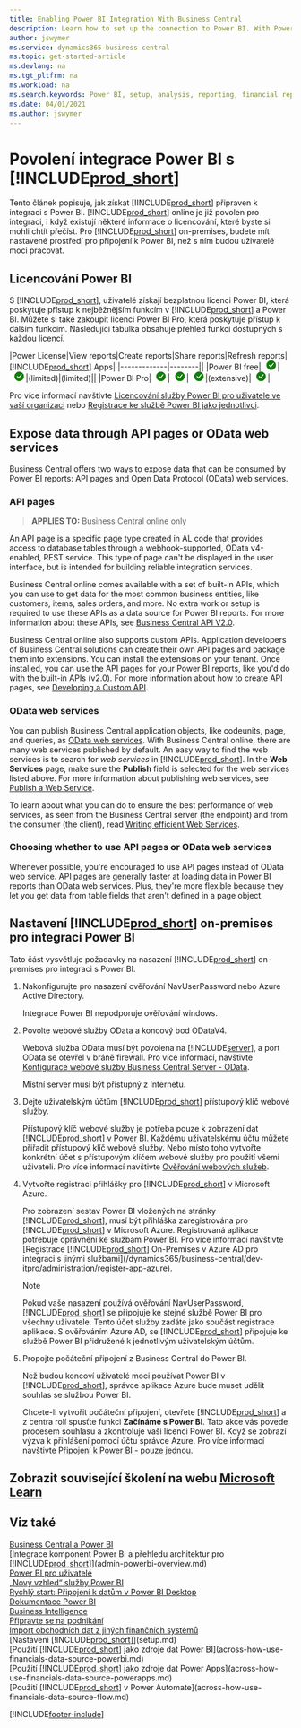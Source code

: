 ```yaml
---
title: Enabling Power BI Integration With Business Central
description: Learn how to set up the connection to Power BI. With Power BI reports, you can get insights, business intelligence, and KPIs from your Business Central data.
author: jswymer
ms.service: dynamics365-business-central
ms.topic: get-started-article
ms.devlang: na
ms.tgt_pltfrm: na
ms.workload: na
ms.search.keywords: Power BI, setup, analysis, reporting, financial report, business intelligence, KPI
ms.date: 04/01/2021
ms.author: jswymer
---
```

# Povolení integrace Power BI s [!INCLUDE[prod_short](includes/prod_short.md)]

Tento článek popisuje, jak získat [!INCLUDE[prod_short](includes/prod_short.md)] připraven k integraci s Power BI. [!INCLUDE[prod_short](includes/prod_short.md)] online je již povolen pro integraci, i když existují některé informace o licencování, které byste si mohli chtít přečíst. Pro [!INCLUDE[prod_short](includes/prod_short.md)] on-premises, budete mít nastavené prostředí pro připojení k Power BI, než s ním budou uživatelé moci pracovat.

## <a name="license"></a>Licencování Power BI

S [!INCLUDE[prod_short](includes/prod_short.md)], uživatelé získají bezplatnou licenci Power BI, která poskytuje přístup k nejběžnějším funkcím v [!INCLUDE[prod_short](includes/prod_short.md)] a Power BI. Můžete si také zakoupit licenci Power BI Pro, která poskytuje přístup k dalším funkcím. Následující tabulka obsahuje přehled funkcí dostupných s každou licencí.

|Power License|View reports|Create reports|Share reports|Refresh reports| [!INCLUDE[prod_short](includes/prod_short.md)] Apps|
|-------------|--------||
|Power BI free|![a checkmark.](media/check.png)|![another checkmark](media/check.png)|(limited)|(limited)||
|Power BI Pro|![yet another checkmark.](media/check.png)|![it's a checkmark](media/check.png)|![again a checkmark](media/check.png)|(extensive)|![last checkmark](media/check.png)|

Pro více informací navštivte [Licencování služby Power BI pro uživatele ve vaší organizaci](/power-bi/admin/service-admin-licensing-organization) nebo [Registrace ke službě Power BI jako jednotlivci](/power-bi/fundamentals/service-self-service-signup-for-power-bi).

## <a name="exposedata"></a>Expose data through API pages or OData web services

Business Central offers two ways to expose data that can be consumed by Power BI reports: API pages and Open Data Protocol (OData) web services.

### API pages

> **APPLIES TO:** Business Central online only

An API page is a specific page type created in AL code that provides access to database tables through a webhook-supported, OData v4-enabled, REST service. This type of page can't be displayed in the user interface, but is intended for building reliable integration services.

Business Central online comes available with a set of built-in APIs, which you can use to get data for the most common business entities, like customers, items, sales orders, and more. No extra work or setup is required to use these APIs as a data source for Power BI reports. For more information about these APIs, see [Business Central API V2.0](/dynamics365/business-central/dev-itpro/api-reference/v2.0/).

Business Central online also supports custom APIs. Application developers of Business Central solutions can create their own API pages and package them into extensions. You can install the extensions on your tenant. Once installed, you can use the API pages for your Power BI reports, like you'd do with the built-in APIs (v2.0). For more information about how to create API pages, see [Developing a Custom API](/dynamics365/business-central/dev-itpro/developer/devenv-develop-custom-api).

### OData web services

You can publish Business Central application objects, like codeunits, page, and queries, as [OData web services](/dynamics365/business-central/dev-itpro/webservices/odata-web-services). With Business Central online, there are many web services published by default. An easy way to find the web services is to search for *web services* in [!INCLUDE[prod_short](includes/prod_short.md)]. In the **Web Services** page, make sure the **Publish** field is selected for the web services listed above. For more information about publishing web services, see [Publish a Web Service](across-how-publish-web-service.md).

To learn about what you can do to ensure the best performance of web services, as seen from the Business Central server (the endpoint) and from the consumer (the client), read [Writing efficient Web Services](/dynamics365/business-central/dev-itpro/performance/performance-developer#writing-efficient-web-services).

### Choosing whether to use API pages or OData web services

Whenever possible, you're encouraged to use API pages instead of OData web service. API pages are generally faster at loading data in Power BI reports than OData web services. Plus, they're more flexible because they let you get data from table fields that aren't defined in a page object.

## <a name="setup"></a>Nastavení [!INCLUDE[prod_short](includes/prod_short.md)] on-premises pro integraci Power BI

Tato část vysvětluje požadavky na nasazení [!INCLUDE[prod_short](includes/prod_short.md)] on-premises pro integraci s Power BI.

1. Nakonfigurujte pro nasazení ověřování NavUserPassword nebo Azure Active Directory.

   Integrace Power BI nepodporuje ověřování windows.

2. Povolte webové služby OData a koncový bod ODataV4.

   Webová služba OData musí být povolena na [!INCLUDE[server](includes/server.md)], a port OData se otevřel v bráně firewall. Pro více informací, navštivte [Konfigurace webové služby Business Central Server - OData](/dynamics365/business-central/dev-itpro/administration/configure-server-instance#ODataServices).

   Místní server musí být přístupný z Internetu.

3. Dejte uživatelským účtům [!INCLUDE[prod_short](includes/prod_short.md)] přístupový klíč webové služby.

   Přístupový klíč webové služby je potřeba pouze k zobrazení dat [!INCLUDE[prod_short](includes/prod_short.md)] v Power BI. Každému uživatelskému účtu můžete přiřadit přístupový klíč webové služby. Nebo místo toho vytvořte konkrétní účet s přístupovým klíčem webové služby pro použití všemi uživateli. Pro více informací navštivte [Ověřování webových služeb](/dynamics365/business-central/dev-itpro/webservices/web-services-authentication#generate-a-web-service-access-key).

   <!--
       > [!IMPORTANT]
       > With [!INCLUDE[prod_short](../developer/includes/prod_short.md)] online, the use of access keys (Basic Auth) for web service authentication is [deprecated](/dynamics365/business-central/dev-itpro/upgrade/deprecated-features-w1#accesskeys). We recommend that you use OAuth2 instead. For more information, see [Using OAuth to Authorize Business Central Web Services](/dynamics365/business-central/dev-itpro/webservices/authenticate-web-services-using-oauth).-->

4. Vytvořte registraci přihlášky pro [!INCLUDE[prod_short](includes/prod_short.md)] v Microsoft Azure.

   Pro zobrazení sestav Power BI vložených na stránky [!INCLUDE[prod_short](includes/prod_short.md)], musí být přihláška zaregistrována pro [!INCLUDE[prod_short](includes/prod_short.md)] v Microsoft Azure. Registrovaná aplikace potřebuje oprávnění ke službám Power BI. Pro více informací navštivte [Registrace [!INCLUDE[prod_short](includes/prod_short.md)] On-Premises v Azure AD pro integraci s jinými službami](/dynamics365/business-central/dev-itpro/administration/register-app-azure).

   > [!NOTE]
   > Pokud vaše nasazení používá ověřování NavUserPassword, [!INCLUDE[prod_short](includes/prod_short.md)] se připojuje ke stejné službě Power BI pro všechny uživatele. Tento účet služby zadáte jako součást registrace aplikace. S ověřováním Azure AD, se [!INCLUDE[prod_short](includes/prod_short.md)] připojuje ke službě Power BI přidružené k jednotlivým uživatelským účtům.

   <!-- Windows authentication can also be used but you can't get data from BC in Power BI -->
5. Propojte počáteční připojení z Business Central do Power BI.

   Než budou koncoví uživatelé moci používat Power BI v [!INCLUDE[prod_short](includes/prod_short.md)], správce aplikace Azure bude muset udělit souhlas se službou Power BI.

   Chcete-li vytvořit počáteční připojení, otevřete [!INCLUDE[prod_short](includes/prod_short.md)] a z centra rolí spusťte funkci **Začínáme s Power BI**. Tato akce vás povede procesem souhlasu a zkontroluje vaši licenci Power BI. Když se zobrazí výzva k přihlášení pomocí účtu správce Azure. Pro více informací navštivte [Připojení k Power BI - pouze jednou](across-working-with-powerbi.md#connect).

## Zobrazit související školení na webu [Microsoft Learn](/learn/modules/Configure-powerbi-excel-dynamics-365-business-central/index)

## Viz také

[Business Central a Power BI](admin-powerbi.md)    
[Integrace komponent Power BI a přehledu architektur pro [!INCLUDE[prod_short](includes/prod_short.md)]](admin-powerbi-overview.md)    
[Power BI pro uživatelé](/power-bi/consumer/end-user-consumer)    
[„Nový vzhled“ služby Power BI](/power-bi/service-new-look)    
[Rychlý start: Připojení k datům v Power BI Desktop](/power-bi/desktop-quickstart-connect-to-data)    
[Dokumentace Power BI](/power-bi/)    
[Business Intelligence](bi.md)    
[Připravte se na podnikání](ui-get-ready-business.md)    
[Import obchodních dat z jiných finančních systémů](across-import-data-configuration-packages.md)    
[Nastavení [!INCLUDE[prod_short](includes/prod_short.md)]](setup.md)    
[Použití [!INCLUDE[prod_short](includes/prod_short.md)] jako zdroje dat Power BI](across-how-use-financials-data-source-powerbi.md)    
[Použití [!INCLUDE[prod_short](includes/prod_short.md)] jako zdroje dat Power Apps](across-how-use-financials-data-source-powerapps.md)    
[Použití [!INCLUDE[prod_short](includes/prod_short.md)] v Power Automate](across-how-use-financials-data-source-flow.md)




[!INCLUDE[footer-include](includes/footer-banner.md)]